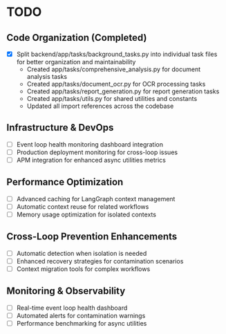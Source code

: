 # TODO

## Code Organization (Completed)
- [x] Split backend/app/tasks/background_tasks.py into individual task files for better organization and maintainability
  - Created app/tasks/comprehensive_analysis.py for document analysis tasks
  - Created app/tasks/document_ocr.py for OCR processing tasks  
  - Created app/tasks/report_generation.py for report generation tasks
  - Created app/tasks/utils.py for shared utilities and constants
  - Updated all import references across the codebase

## Infrastructure & DevOps
- [ ] Event loop health monitoring dashboard integration
- [ ] Production deployment monitoring for cross-loop issues  
- [ ] APM integration for enhanced async utilities metrics

## Performance Optimization
- [ ] Advanced caching for LangGraph context management
- [ ] Automatic context reuse for related workflows
- [ ] Memory usage optimization for isolated contexts

## Cross-Loop Prevention Enhancements
- [ ] Automatic detection when isolation is needed
- [ ] Enhanced recovery strategies for contamination scenarios
- [ ] Context migration tools for complex workflows

## Monitoring & Observability
- [ ] Real-time event loop health dashboard
- [ ] Automated alerts for contamination warnings
- [ ] Performance benchmarking for async utilities
